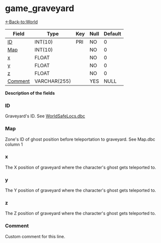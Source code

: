 # game_graveyard

[<-Back-to:World](database-world.md)

| Field                       | Type         |  Key | Null | Default |
|-----------------------------|--------------|------|------|---------|
| [ID](#ID)                   | INT(10)      |  PRI | NO   | 0       |
| [Map](#Map)                 | INT(10)      |      | NO   | 0       |
| [x](#x)                     | FLOAT        |      | NO   | 0       |
| [y](#y)                     | FLOAT        |      | NO   | 0       |
| [z](#z)                     | FLOAT        |      | NO   | 0       |
| [Comment](#Comment)         | VARCHAR(255) |      | YES  | NULL    |

**Description of the fields**

### ID
Graveyard's ID. See [WorldSafeLocs.dbc](WorldSafelocs)

### Map
Zone's ID of ghost position before teleportation to graveyard. See Map.dbc column 1

### x

The X position of graveyard where the character's ghost gets teleported to.

### y

The Y position of graveyard where the character's ghost gets teleported to.

### z

The Z position of graveyard where the character's ghost gets teleported to.

### Comment

Custom comment for this line.

